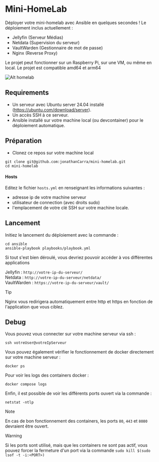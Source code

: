 # Mini-HomeLab

Déployer votre mini-homelab avec Ansible en quelques secondes !
Le déploiement inclus actuellement :
- Jellyfin (Serveur Médias)
- Netdata (Supervision du serveur)
- VaultWarden (Gestionnaire de mot de passe)
- Nginx (Reverse Proxy)

Le projet peut fonctionner sur un Raspberry Pi, sur une VM, ou même en local.
Le projet est compatible amd64 et arm64

![Alt homelab](https://miro.medium.com/v2/resize:fit:1024/1*ltEkf2pvdnCa9c3VnvjIog.jpeg "homelab")

## Requirements

- Un serveur avec Ubuntu server 24.04 installé (https://ubuntu.com/download/server). 
- Un accès SSH à ce serveur.
- Ansible installé sur votre machine local (ou devcontainer) pour le déploiement automatique.

## Préparation

- Clonez ce repos sur votre machine local

```
git clone git@github.com:jonathanCarra/mini-homelab.git
cd mini-homelab
```
#### Hosts

Editez le fichier `hosts.yml` en renseignant les informations suivantes :
- adresse ip de votre machine serveur
- utilisateur de connection (avec droits sudo)
- l'emplacement de votre clé SSH sur votre machine locale.

## Lancement

Initiez le lancement du déploiement avec la commande :

```
cd ansible
ansible-playbook playbooks/playbook.yml
```

Si tout s'est bien déroulé, vous devriez pouvoir accéder à vos différentes applications

Jellyfin    : `http://votre-ip-du-serveur/` \
Netdata     : `http://votre-ip-du-serveur/netdata/` \
VaultWarden : `https://votre-ip-du-serveur/vault/`

> [!TIP]
> Nginx vous redirigera automatiquement entre http et https en fonction de l'application que vous ciblez.

## Debug

Vous pouvez vous connecter sur votre machine serveur via ssh :

```
ssh votreUser@votreIpServeur
```

Vous pouvez également vérifier le fonctionnement de docker directement sur votre machine serveur :

```
docker ps
```

Pour voir les logs des containers docker :
```
docker compose logs
```

Enfin, il est possible de voir les différents ports ouvert via la commande :
```
netstat -ntlp
```

> [!NOTE]  
> En cas de bon fonctionnement des containers, les ports `80`, `443` et `8080` devraient être ouvert.

> [!WARNING]  
> Si les ports sont utilisé, mais que les containers ne sont pas actif, vous pouvez forcer la fermeture d'un port via la commande `sudo kill $(sudo lsof -t -i:<PORT>)`